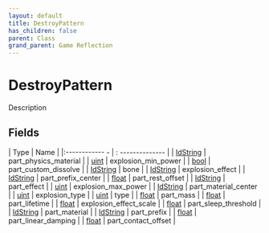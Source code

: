 ```yaml
---
layout: default
title: DestroyPattern
has_children: false
parent: Class
grand_parent: Game Reflection
---
```

# DestroyPattern
Description 

## Fields
| Type | Name |
|:------------ - | : -------------- |
| [IdString](game-reflection/components/id_string.md) | part_physics_material |
| [uint](game-reflection/components/uint.md) | explosion_min_power |
| [bool](game-reflection/components/bool.md) | part_custom_dissolve |
| [IdString](game-reflection/components/id_string.md) | bone |
| [IdString](game-reflection/components/id_string.md) | explosion_effect |
| [IdString](game-reflection/components/id_string.md) | part_prefix_center |
| [float](game-reflection/components/float.md) | part_rest_offset |
| [IdString](game-reflection/components/id_string.md) | part_effect |
| [uint](game-reflection/components/uint.md) | explosion_max_power |
| [IdString](game-reflection/components/id_string.md) | part_material_center |
| [uint](game-reflection/components/uint.md) | explosion_type |
| [uint](game-reflection/components/uint.md) | type |
| [float](game-reflection/components/float.md) | part_mass |
| [float](game-reflection/components/float.md) | part_lifetime |
| [float](game-reflection/components/float.md) | explosion_effect_scale |
| [float](game-reflection/components/float.md) | part_sleep_threshold |
| [IdString](game-reflection/components/id_string.md) | part_material |
| [IdString](game-reflection/components/id_string.md) | part_prefix |
| [float](game-reflection/components/float.md) | part_linear_damping |
| [float](game-reflection/components/float.md) | part_contact_offset |
